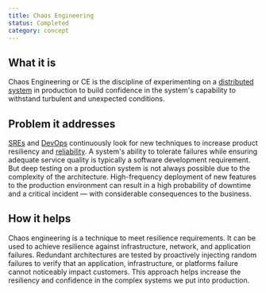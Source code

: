 ```yaml
---
title: Chaos Engineering
status: Completed
category: concept
---
```


## What it is
Chaos Engineering or CE is the discipline of experimenting on a [distributed system](https://glossary.cncf.io/distributed_systems/) in production to build confidence in the system's capability to withstand turbulent and unexpected conditions.

## Problem it addresses
[SREs](https://glossary.cncf.io/site_reliability_engineering/) and [DevOps](https://glossary.cncf.io/devops/) continuously look for new techniques to increase product resiliency and [reliability](https://glossary.cncf.io/reliability/). A system's ability to tolerate failures while ensuring adequate service quality is typically a software development requirement. But deep testing on a production system is not always possible due to the complexity of the architecture. High-frequency deployment of new features to the production environment can result in a high probability of downtime and a critical incident — with considerable consequences to the business.

## How it helps
Chaos engineering is a technique to meet resilience requirements. It can be used to achieve resilience against infrastructure, network, and application failures. Redundant architectures are tested by proactively injecting random failures to verify that an application, infrastructure, or platforms failure cannot noticeably impact customers. This approach helps increase the resiliency and confidence in the complex systems we put into production.
